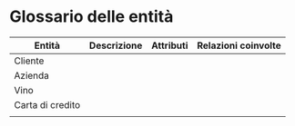 # Glossario delle entità

| Entità           | Descrizione | Attributi | Relazioni coinvolte |
| ---------------- | ----------- | --------- | ------------------- |
| Cliente          |             |           |                     |
| Azienda          |             |           |                     |
| Vino             |             |           |                     |
| Carta di credito |             |           |                     |
|                  |             |           |                     |

